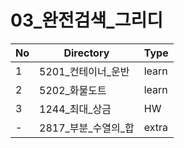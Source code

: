 # 03_완전검색_그리디

| No | Directory | Type |
|---|---|---|
| 1 | 5201_컨테이너_운반 | learn |
| 2 | 5202_화물도트 | learn |
| 3 | 1244_최대_상금 | HW |
| - | 2817_부분_수열의_합 | extra |
